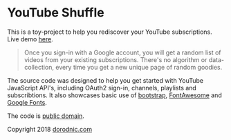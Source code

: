# YouTube Shuffle

This is a toy-project to help you rediscover your YouTube subscriptions. Live demo [here](https://dorodnic.github.io/youtube-shuffle). 

> Once you sign-in with a Google account, you will get a random list of videos from your existing subscriptions. There's no algorithm or data-collection, every time you get a new unique page of random goodies.

The source code was designed to help you get started with YouTube JavaScript API's, including OAuth2 sign-in, channels, playlists and subscribtions. It also showcases basic use of [bootstrap](https://getbootstrap.com/), [FontAwesome](https://fontawesome.com/) and [Google Fonts](https://fonts.google.com/). 

The code is [public domain](https://github.com/dorodnic/youtube-shuffle/blob/master/LICENSE). 

Copyright 2018 [dorodnic.com](http://dorodnic.com)
